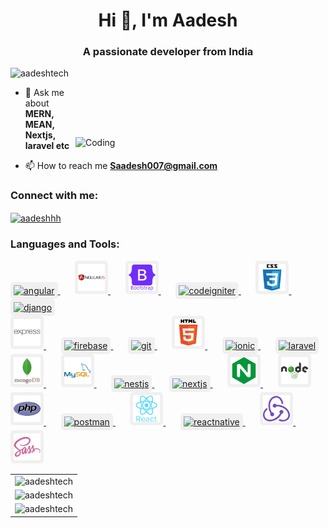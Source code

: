 <h1 align="center">Hi 👋, I'm Aadesh</h1>
<h3 align="center">A passionate developer from India</h3>

<p align="left"> <img src="https://komarev.com/ghpvc/?username=aadeshtech&label=Profile%20views&color=0e75b6&style=flat" alt="aadeshtech" /> </p>
<img align="right" alt="Coding" width="400" style="margin-top: 80px;" src="https://i.pinimg.com/originals/e8/f4/53/e8f453469a3ec97ecd354df465d73913.gif" />

- 💬 Ask me about **MERN, MEAN, Nextjs, laravel etc**

- 📫 How to reach me **Saadesh007@gmail.com**

<h3 align="left">Connect with me:</h3>
<p align="left">
<a href="https://instagram.com/aadeshhh" target="blank"><img align="center" src="https://raw.githubusercontent.com/rahuldkjain/github-profile-readme-generator/master/src/images/icons/Social/instagram.svg" alt="aadeshhh" height="30" width="40" /></a>
</p>

<h3 align="left">Languages and Tools:</h3>
<p align="left">
  <a href="https://angular.io" target="_blank" rel="noreferrer"> <img src="https://angular.io/assets/images/logos/angular/angular.svg" alt="angular" width="43" height="43" style="padding: 5px; border-radius: 5px; background-color: #f0f0f0;"/> </a>&nbsp;&nbsp;&nbsp;&nbsp;&nbsp;
  <a href="https://angular.io" target="_blank" rel="noreferrer"> <img src="https://raw.githubusercontent.com/devicons/devicon/master/icons/angularjs/angularjs-original-wordmark.svg" alt="angularjs" width="43" height="43" style="padding: 5px; border-radius: 5px; background-color: #f0f0f0;"/> </a>&nbsp;&nbsp;&nbsp;&nbsp;&nbsp;
  <a href="https://getbootstrap.com" target="_blank" rel="noreferrer"> <img src="https://raw.githubusercontent.com/devicons/devicon/master/icons/bootstrap/bootstrap-plain-wordmark.svg" alt="bootstrap" width="43" height="43" style="padding: 5px; border-radius: 5px; background-color: #f0f0f0;"/> </a>&nbsp;&nbsp;&nbsp;&nbsp;&nbsp;
  <a href="https://codeigniter.com" target="_blank" rel="noreferrer"> <img src="https://cdn.worldvectorlogo.com/logos/codeigniter.svg" alt="codeigniter" width="43" height="43" style="padding: 5px; border-radius: 5px; background-color: #f0f0f0;"/> </a>&nbsp;&nbsp;&nbsp;&nbsp;&nbsp;
  <a href="https://www.w3schools.com/css/" target="_blank" rel="noreferrer"> <img src="https://raw.githubusercontent.com/devicons/devicon/master/icons/css3/css3-original-wordmark.svg" alt="css3" width="43" height="43" style="padding: 5px; border-radius: 5px; background-color: #f0f0f0;"/> </a>&nbsp;&nbsp;&nbsp;&nbsp;&nbsp;
  <a href="https://www.djangoproject.com/" target="_blank" rel="noreferrer"> <img src="https://cdn.worldvectorlogo.com/logos/django.svg" alt="django" width="43" height="43" style="padding: 5px; border-radius: 5px; background-color: #f0f0f0;"/> </a> <br/>
  <a href="https://expressjs.com" target="_blank" rel="noreferrer"> <img src="https://raw.githubusercontent.com/devicons/devicon/master/icons/express/express-original-wordmark.svg" alt="express" width="43" height="43" style="padding: 5px; border-radius: 5px; background-color: #f0f0f0;"/> </a>&nbsp;&nbsp;&nbsp;&nbsp;&nbsp;
  <a href="https://firebase.google.com/" target="_blank" rel="noreferrer"> <img src="https://www.vectorlogo.zone/logos/firebase/firebase-icon.svg" alt="firebase" width="43" height="43" style="padding: 5px; border-radius: 5px; background-color: #f0f0f0;"/> </a>&nbsp;&nbsp;&nbsp;&nbsp;&nbsp;
  <a href="https://git-scm.com/" target="_blank" rel="noreferrer"> <img src="https://www.vectorlogo.zone/logos/git-scm/git-scm-icon.svg" alt="git" width="43" height="43" style="padding: 5px; border-radius: 5px; background-color: #f0f0f0;"/> </a>&nbsp;&nbsp;&nbsp;&nbsp;&nbsp;
  <a href="https://www.w3.org/html/" target="_blank" rel="noreferrer"> <img src="https://raw.githubusercontent.com/devicons/devicon/master/icons/html5/html5-original-wordmark.svg" alt="html5" width="43" height="43" style="padding: 5px; border-radius: 5px; background-color: #f0f0f0;"/> </a>&nbsp;&nbsp;&nbsp;&nbsp;&nbsp;
  <a href="https://ionicframework.com" target="_blank" rel="noreferrer"> <img src="https://upload.wikimedia.org/wikipedia/commons/d/d1/Ionic_Logo.svg" alt="ionic" width="43" height="43" style="padding: 5px; border-radius: 5px; background-color: #f0f0f0;"/> </a>&nbsp;&nbsp;&nbsp;&nbsp;&nbsp;
<a href="https://laravel.com/" target="_blank" rel="noreferrer">
  <img src="https://cdnjs.cloudflare.com/ajax/libs/devicon/2.15.1/icons/laravel/laravel-plain.svg" alt="laravel" width="43" height="43" style="padding: 5px; border-radius: 5px; background-color: #f0f0f0;"/>
</a> <br/>
  <a href="https://www.mongodb.com/" target="_blank" rel="noreferrer"> <img src="https://raw.githubusercontent.com/devicons/devicon/master/icons/mongodb/mongodb-original-wordmark.svg" alt="mongodb" width="43" height="43" style="padding: 5px; border-radius: 5px; background-color: #f0f0f0;"/> </a>&nbsp;&nbsp;&nbsp;&nbsp;&nbsp;
  <a href="https://www.mysql.com/" target="_blank" rel="noreferrer"> <img src="https://raw.githubusercontent.com/devicons/devicon/master/icons/mysql/mysql-original-wordmark.svg" alt="mysql" width="43" height="43" style="padding: 5px; border-radius: 5px; background-color: #f0f0f0;"/> </a>&nbsp;&nbsp;&nbsp;&nbsp;&nbsp;
<a href="https://nestjs.com/" target="_blank" rel="noreferrer">
  <img src="https://cdnjs.cloudflare.com/ajax/libs/devicon/2.15.1/icons/nestjs/nestjs-plain.svg" alt="nestjs" width="43" height="43" style="padding: 5px; border-radius: 5px; background-color: #f0f0f0;"/>
</a> &nbsp;&nbsp;&nbsp;&nbsp;&nbsp;
  <a href="https://nextjs.org/" target="_blank" rel="noreferrer"> <img src="https://cdn.worldvectorlogo.com/logos/nextjs-2.svg" alt="nextjs" width="43" height="43" style="padding: 5px; border-radius: 5px; background-color: #f0f0f0;"/> </a>&nbsp;&nbsp;&nbsp;&nbsp;&nbsp;
  <a href="https://www.nginx.com" target="_blank" rel="noreferrer"> <img src="https://raw.githubusercontent.com/devicons/devicon/master/icons/nginx/nginx-original.svg" alt="nginx" width="43" height="43" style="padding: 5px; border-radius: 5px; background-color: #f0f0f0;"/> </a>&nbsp;&nbsp;&nbsp;&nbsp;&nbsp;
  <a href="https://nodejs.org" target="_blank" rel="noreferrer"> <img src="https://raw.githubusercontent.com/devicons/devicon/master/icons/nodejs/nodejs-original-wordmark.svg" alt="nodejs" width="43" height="43" style="padding: 5px; border-radius: 5px; background-color: #f0f0f0;"/> </a> <br/>
  <a href="https://www.php.net" target="_blank" rel="noreferrer"> <img src="https://raw.githubusercontent.com/devicons/devicon/master/icons/php/php-original.svg" alt="php" width="43" height="43" style="padding: 5px; border-radius: 5px; background-color: #f0f0f0;"/> </a>&nbsp;&nbsp;&nbsp;&nbsp;&nbsp;
<a href="https://postman.com" target="_blank" rel="noreferrer"> <img src="https://cdn.jsdelivr.net/gh/devicons/devicon/icons/postman/postman-plain.svg" alt="postman" width="43" height="43" style="padding: 5px; border-radius: 5px; background-color: #f0f0f0;"/> </a>&nbsp;&nbsp;&nbsp;&nbsp;&nbsp;
  <a href="https://reactjs.org/" target="_blank" rel="noreferrer"> <img src="https://raw.githubusercontent.com/devicons/devicon/master/icons/react/react-original-wordmark.svg" alt="react" width="43" height="43" style="padding: 5px; border-radius: 5px; background-color: #f0f0f0;"/> </a>&nbsp;&nbsp;&nbsp;&nbsp;&nbsp;
  <a href="https://reactnative.dev/" target="_blank" rel="noreferrer"> <img src="https://reactnative.dev/img/header_logo.svg" alt="reactnative" width="43" height="43" style="padding: 5px; border-radius: 5px; background-color: #f0f0f0;"/> </a>&nbsp;&nbsp;&nbsp;&nbsp;&nbsp;
  <a href="https://redux.js.org" target="_blank" rel="noreferrer"> <img src="https://raw.githubusercontent.com/devicons/devicon/master/icons/redux/redux-original.svg" alt="redux" width="43" height="43" style="padding: 5px; border-radius: 5px; background-color: #f0f0f0;"/> </a>&nbsp;&nbsp;&nbsp;&nbsp;&nbsp;
  <a href="https://sass-lang.com" target="_blank" rel="noreferrer"> <img src="https://raw.githubusercontent.com/devicons/devicon/master/icons/sass/sass-original.svg" alt="sass" width="43" height="43" style="padding: 5px; border-radius: 5px; background-color: #f0f0f0;"/> </a>
</p>


<table width="100%" align="center">
   <tr>
    <td align="center">
      <img src="https://github-readme-stats.vercel.app/api/top-langs?username=aadeshtech&show_icons=true&locale=en&layout=compact" alt="aadeshtech" width="auto" height="auto" style="max-width: 100%;"/>
    </td>
  </tr>
  <tr>
    <td align="center">
      <img src="https://github-readme-stats.vercel.app/api?username=aadeshtech&show_icons=true&locale=en" alt="aadeshtech" width="auto" height="auto" style="max-width: 100%;"/>
    </td>
  </tr>
  <tr>
    <td align="center">
      <img src="https://github-readme-streak-stats.herokuapp.com/?user=aadeshtech&" alt="aadeshtech" width="auto" height="auto" style="max-width: 100%;"/>
    </td>
  </tr>
</table>
